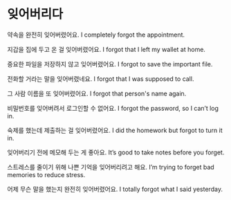 # 잊어버리다

약속을 완전히 잊어버렸어요.
I completely forgot the appointment.

지갑을 집에 두고 온 걸 잊어버렸어요.
I forgot that I left my wallet at home.

중요한 파일을 저장하지 않고 잊어버렸어요.
I forgot to save the important file.

전화할 거라는 말을 잊어버렸네요.
I forgot that I was supposed to call.

그 사람 이름을 또 잊어버렸어요.
I forgot that person's name again.

비밀번호를 잊어버려서 로그인할 수 없어요.
I forgot the password, so I can’t log in.

숙제를 했는데 제출하는 걸 잊어버렸어요.
I did the homework but forgot to turn it in.

잊어버리기 전에 메모해 두는 게 좋아요.
It’s good to take notes before you forget.

스트레스를 줄이기 위해 나쁜 기억을 잊어버리려고 해요.
I’m trying to forget bad memories to reduce stress.

어제 무슨 말을 했는지 완전히 잊어버렸어요.
I totally forgot what I said yesterday.
